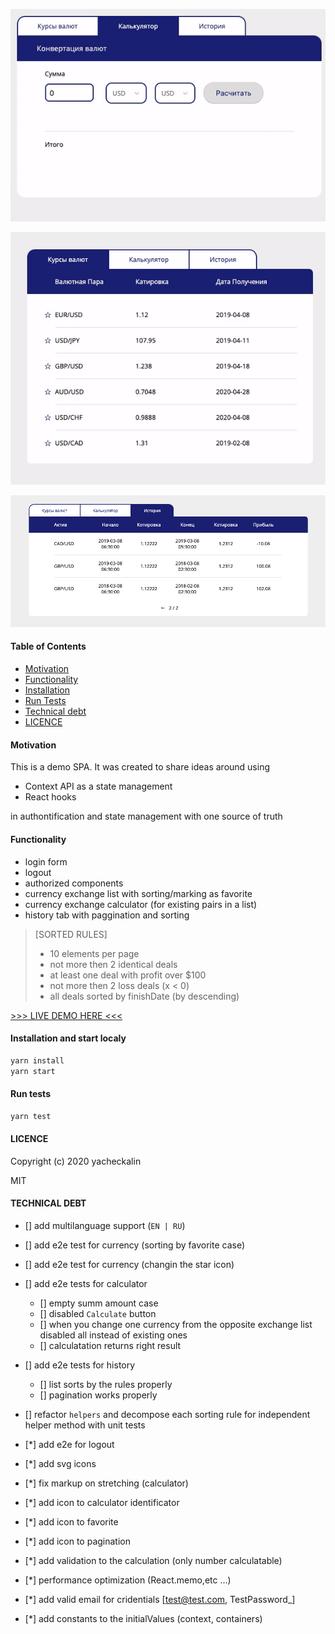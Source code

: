<p>
<img src="./src/assets/calculator_demo.gif" />
</p>
<p><img src="./src/assets/currency_demo.gif"/></p>
<p>
<img src="./src/assets/history_snapshot.png" />
</p>

#### Table of Contents

- [Motivation](#motivation)
- [Functionality](#functionality)
- [Installation](#installation-and-start-localy)
- [Run Tests](#run-tests)
- [Technical debt](#technical-debt)
- [LICENCE](#licence)

#### Motivation

This is a demo SPA.
It was created to share ideas around using

- Context API as a state management
- React hooks

in authontification and state management with one source of truth

#### Functionality

- login form
- logout
- authorized components
- currency exchange list with sorting/marking as favorite
- currency exchange calculator (for existing pairs in a list)
- history tab with paggination and sorting

> [SORTED RULES]
>
> - 10 elements per page
> - not more then 2 identical deals
> - at least one deal with profit over \$100
> - not more then 2 loss deals (x < 0)
> - all deals sorted by finishDate (by descending)

[>>> LIVE DEMO HERE <<<](https://yacheckalin.github.io/simple-react-app/)

#### Installation and start localy

```javascript
yarn install
yarn start
```

#### Run tests

```javascript
yarn test
```

#### LICENCE

Copyright (c) 2020 yacheckalin

MIT

#### TECHNICAL DEBT

- [] add multilanguage support (<code>EN | RU</code>)

- [] add e2e test for currency (sorting by favorite case)
- [] add e2e test for currency (changin the star icon)

- [] add e2e tests for calculator

  - [] empty summ amount case
  - [] disabled <code>Calculate</code> button
  - [] when you change one currency from the opposite exchange list disabled all instead of existing ones
  - [] calculatation returns right result

- [] add e2e tests for history
  - [] list sorts by the rules properly
  - [] pagination works properly
- [] refactor <code>helpers</code> and decompose each sorting rule for independent helper method with unit tests
- [*] add e2e for logout
- [*] add svg icons
- [*] fix markup on stretching (calculator)
- [*] add icon to calculator identificator
- [*] add icon to favorite
- [*] add icon to pagination
- [*] add validation to the calculation (only number calculatable)
- [*] performance optimization (React.memo,etc ...)
- [*] add valid email for cridentials [test@test.com, TestPassword_]
- [*] add constants to the initialValues (context, containers)
